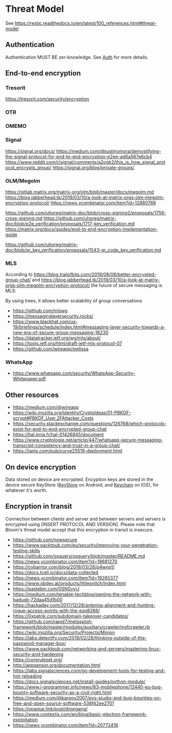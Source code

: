 # Threat Model

See https://restic.readthedocs.io/en/latest/100_references.html#threat-model

## Authentication

Authentication MUST BE zer-knowledge. See [Auth](auth) for more details.

## End-to-end encryption

### Tresorit

https://tresorit.com/security/encryption

### OTR
### OMEMO

### Signal
https://signal.org/docs/
https://medium.com/@justinomora/demystifying-the-signal-protocol-for-end-to-end-encryption-e2ee-ad6a567e6cb4
https://www.reddit.com/r/signal/comments/a2ogk2/this_is_how_signal_protocol_encrypts_group/
https://signal.org/blog/private-groups/

### OLM/Megolm
https://gitlab.matrix.org/matrix-org/olm/blob/master/docs/megolm.md
https://blog.jabberhead.tk/2019/03/10/a-look-at-matrix-orgs-olm-megolm-encryption-protocol/
https://news.ycombinator.com/item?id=12880769

https://github.com/uhoreg/matrix-doc/blob/cross-signing2/proposals/1756-cross-signing.md
https://github.com/uhoreg/matrix-doc/blob/e2e_verification/proposals/1717-key_verification.md
https://matrix.org/docs/guides/end-to-end-encryption-implementation-guide

https://github.com/uhoreg/matrix-doc/blob/qr_key_verification/proposals/1543-qr_code_key_verification.md

### MLS

According to
https://blog.trailofbits.com/2019/08/06/better-encrypted-group-chat/
and https://blog.jabberhead.tk/2019/03/10/a-look-at-matrix-orgs-olm-megolm-encryption-protocol/
the future of secure messaging is MLS:

By using trees, it allows better scalability of group conversations

* https://github.com/mlswg
* https://messaginglayersecurity.rocks/
* https://www.blackhat.com/us-19/briefings/schedule/index.html#messaging-layer-security-towards-a-new-era-of-secure-group-messaging-16230
* https://datatracker.ietf.org/wg/mls/about/
* https://tools.ietf.org/html/draft-ietf-mls-protocol-07
* https://github.com/wireapp/melissa


### WhatsApp

* https://www.whatsapp.com/security/WhatsApp-Security-Whitepaper.pdf


## Other resources

* https://medium.com/@wireapp
* https://wiki.mozilla.org/Identity/CryptoIdeas/01-PBKDF-scrypt#PBKDF_User.2FAttacker_Costs
* https://security.stackexchange.com/questions/126768/which-protocols-exist-for-end-to-end-encrypted-group-chat
* https://hal.inria.fr/hal-01426845/document
* https://www.cryptologie.net/article/447/whatsapp-secure-messaging-transcript-consistency-and-trust-in-a-group-chat/
* https://ianix.com/pub/curve25519-deployment.html
## On device encryption

Data stored on device are encrypted. Encyption keys are stored in the device secure KeyStore ([KeyStore](https://developer.android.com/training/articles/keystore) on Android, and [Keychain](https://developer.apple.com/documentation/security/keychain_services) on IOS), for whatever it's worth.


## Encryption in transit

Connection between clients and server and between servers and servers is encrypted using [INSERT PROTOCOL AND VERSION].
Please note that Bloom's threat model accept that this encryption in transit is insecure.


* https://github.com/nowsecure
* https://www.packtpub.com/eu/security/improving-your-penetration-testing-skills
* https://github.com/osquery/osquery/blob/master/README.md
* https://news.ycombinator.com/item?id=19681270
* https://cybarrior.com/blog/2019/03/28/p4wnp1/
* https://docs.tcell.io/docs/data-collected
* https://news.ycombinator.com/item?id=19265377
* https://www.obdev.at/products/littlesnitch/index.html
* https://pastebin.com/0SNSvyjJ
* https://medium.com/tenable-techblog/owning-the-network-with-badusb-72daa45d1b00
* https://hackaday.com/2017/12/28/antenna-alignment-and-hunting-rogue-access-points-with-the-esp8266/
* https://0xpatrik.com/subdomain-takeover-candidates/
* https://github.com/rapid7/metasploit-framework/blob/master/modules/auxiliary/crawler/msfcrawler.rb
* https://wiki.mozilla.org/Security/Projects/Minion
* https://labs.detectify.com/2019/02/28/thinking-outside-of-the-password-manager-box/
* https://www.packtpub.com/networking-and-servers/mastering-linux-security-and-hardening
* https://coreruleset.org/
* http://appsensor.org/documentation.html
* https://labs.signalsciences.com/go-development-tools-for-testing-and-hot-reloading
* https://docs.signalsciences.net/install-guides/python-module/
* https://www.i-programmer.info/news/83-mobliephone/12440-eu-bug-bounty-software-security-as-a-civil-right.html
* https://medium.com/@karpov2007/pvs-studio-and-bug-bounties-on-free-and-open-source-software-538f42ee2701
* https://opaque.link/post/dropgang/
* https://www.contextis.com/en/blog/basic-electron-framework-exploitation
* https://news.ycombinator.com/item?id=20772416
